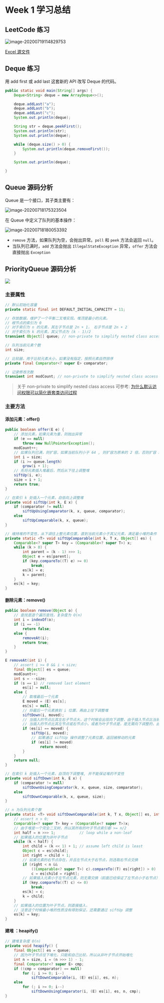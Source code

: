 # Week 1 学习总结

## LeetCode 练习

![image-20200719114829753](../resources/image-20200719114829753.png)

[Excel 源文件](../leetcode刷题2020.xlsx)

## Deque 练习

用 add first 或 add last 这套新的 API 改写 Deque 的代码。

```java
public static void main(String[] args) {
    Deque<String> deque = new ArrayDeque<>();

    deque.addLast("a");
    deque.addLast("b");
    deque.addLast("c");
    System.out.println(deque);

    String str = deque.peekFirst();
    System.out.println(str);
    System.out.println(deque);

    while (deque.size() > 0) {
        System.out.println(deque.removeFirst());
    }

    System.out.println(deque);

}
```

## Queue 源码分析

Queue 是一个接口，其子类主要有：



![image-20200718175323504](../resources/image-20200718175323504.png)

在 Queue 中定义了队列的基本操作：

![image-20200718180053392](C:/Users/fangb/AppData/Roaming/Typora/typora-user-images/image-20200718180053392.png)

* `remove` 方法，如果队列为空，会抛出异常。`poll` 和 `peek`  方法会返回 `null`。
* 当队列已满时，`add` 方法会抛出 `IllegalStateException` 异常，`offer`  方法会直接抛出 `Exception`

## PriorityQueue 源码分析

![](../resources/PriorityQueue继承关系.png)

### 主要属性
```java
// 默认初始化容量
private static final int DEFAULT_INITIAL_CAPACITY = 11;

// 存放数据，维护了一个平衡二叉堆实现。堆顶是最小的元素。
// 根节点的索引为 0
// 对于索引为 n 的元素，其左子节点是 2n + 1， 右子节点是 2n + 2 
// 对于索引为 k 的元素，其父节点为 (k - 1)/2 
transient Object[] queue; // non-private to simplify nested class access

// 队列当前元素个数
int size;

// 比较器，用于比较元素大小，如果没有指定，按照元素自然排序
private final Comparator<? super E> comparator;

// 记录修改次数
transient int modCount; // non-private to simplify nested class access

```

> 关于 non-private to simplify nested class access 可参考: [为什么默认访问权限可以简化嵌套类访问过程](https://twodam.net/why-non-private-can-simlify-nested-class-access)



### 主要方法

#### 添加元素：offer()

```java
public boolean offer(E e) {
    // 添加元素，如果元素为重，则抛出异常
    if (e == null)
        throw new NullPointerException();
    modCount++;
    // 如果队列已满，则扩容，如果当前队列小于 64 , 则扩容为原来的 2 倍，否则扩容 50%
    int i = size;
    if (i >= queue.length)
        grow(i + 1);
    // 先将元素插入堆最后，然后从下往上调整堆
    siftUp(i, e);
    size = i + 1;
    return true;
}
```



```java
// 在索引 k 处插入一个元素，自低向上调整堆
private void siftUp(int k, E x) {
    if (comparator != null)
        siftUpUsingComparator(k, x, queue, comparator);
    else
        siftUpComparable(k, x, queue);
}

// 维持堆的不变性，从下调往上整元素位置，直到当前元素小于其父元素，满足最小堆的条件
private static <T> void siftUpComparable(int k, T x, Object[] es) {
    Comparable<? super T> key = (Comparable<? super T>) x;
    while (k > 0) {
        int parent = (k - 1) >>> 1;
        Object e = es[parent];
        if (key.compareTo((T) e) >= 0)
            break;
        es[k] = e;
        k = parent;
    }
    es[k] = key;
}
```

#### 删除元素：remove()

```java
public boolean remove(Object o) {
    // 查找是逐个遍历查找，复杂度为 O(n)
    int i = indexOf(o);
    if (i == -1)
        return false;
    else {
        removeAt(i);
        return true;
    }
}
```

```java
E removeAt(int i) {
    // assert i >= 0 && i < size;
    final Object[] es = queue;
    modCount++;
    int s = --size;
    if (s == i) // removed last element
        es[i] = null;
    else {
        // 取堆最后一个元素
        E moved = (E) es[s];
        es[s] = null;
        // 将最后一个元素换到 i 位置，再由上往下调整堆
        siftDown(i, moved);
        // 当插入的节点比其左右子节点大，这个时候会出现向下调整，由于插入节点比当前节点大，所以无需再进行向上调整操作
        // 当插入的节点比其左节点或右节点小，或者为叶子节点是，是无需向下调整的，此时 es[i] == moved
        if (es[i] == moved) {
            siftUp(i, moved);
            // 如果通过 siftUp 操作调整了元素位置，返回被移动的元素
            if (es[i] != moved)
                return moved;
        }
    }
    return null;
}
```

```java
// 在索引 k 处插入一个元素，自顶向下调整堆, 并不能保证堆的不变性
private void siftDown(int k, E x) {
    if (comparator != null)
        siftDownUsingComparator(k, x, queue, size, comparator);
    else
        siftDownComparable(k, x, queue, size);
}

// n 为队列元素个数
private static <T> void siftDownComparable(int k, T x, Object[] es, int n) {
    // assert n > 0;
    Comparable<? super T> key = (Comparable<? super T>)x;
    // 由于堆是一个完全二叉树，所以其所有的叶子节点索引都 >= n/2 
    int half = n >>> 1;           // loop while a non-leaf
    // 如果插入的位置为非叶子节点
    while (k < half) {
        int child = (k << 1) + 1; // assume left child is least
        Object c = es[child];
        int right = child + 1;
        // 如果元素的右节点存在，并且左节点大于右节点，则选取右节点交换
        if (right < n &&
            ((Comparable<? super T>) c).compareTo((T) es[right]) > 0)
            c = es[child = right];
        // 如果插入元素小于左节点元素，则无需交换（前面已经保证了左节点小于右节点）
        if (key.compareTo((T) c) <= 0)
            break;
        es[k] = c;
        k = child;
    }
    // 如果插入的位置为叶子节点，则直接插入，
    // 注意这个时候最小堆的性质没有得到保证，还需要通过 siftUp 调整
    es[k] = key;
}
```

#### 建堆 ：heapify()

```java
// 建堆复杂度 O(n)
private void heapify() {
    final Object[] es = queue;
    // 因为叶子节点往下堆化，只能和自己比较，所以从非叶子节点开始堆化
    int n = size, i = (n >>> 1) - 1;
    final Comparator<? super E> cmp;
    if ((cmp = comparator) == null)
        for (; i >= 0; i--)
            siftDownComparable(i, (E) es[i], es, n);
    else
        for (; i >= 0; i--)
            siftDownUsingComparator(i, (E) es[i], es, n, cmp);
}
```